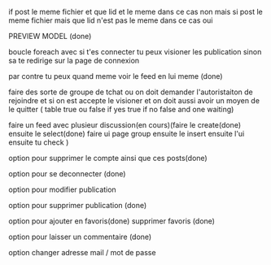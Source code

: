 if post le meme fichier et que lid et le meme dans ce cas non mais si  post le meme fichier mais que lid n'est pas le meme dans ce cas oui


PREVIEW MODEL (done)


boucle foreach avec si t'es connecter tu peux visioner les publication sinon sa te redirige sur la page de connexion 

par contre tu peux quand meme voir le feed en lui meme (done)



faire des sorte de groupe de tchat ou on doit demander l'autoristaiton de rejoindre et si on est accepte le visioner et on doit aussi avoir un moyen de le quitter ( table true ou false if yes true if no false and one waiting)


faire un feed avec plusieur discussion(en cours)(faire le create(done) ensuite le select(done) faire ui page group ensuite le insert ensuite l'ui ensuite tu check )


option pour supprimer le compte ainsi que ces posts(done)


option pour se deconnecter (done)


option pour modifier publication 

option pour supprimer publication (done)


option pour ajouter en favoris(done)
supprimer favoris (done)


option pour laisser un commentaire (done)

option changer adresse mail / mot de passe



